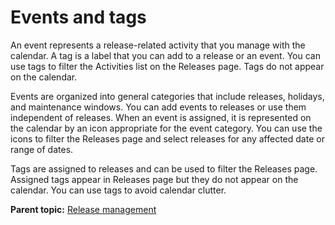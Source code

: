 # Events and tags

An event represents a release-related activity that you manage with the calendar. A tag is a label that you can add to a release or an event. You can use tags to filter the Activities list on the Releases page. Tags do not appear on the calendar.

Events are organized into general categories that include releases, holidays, and maintenance windows. You can add events to releases or use them independent of releases. When an event is assigned, it is represented on the calendar by an icon appropriate for the event category. You can use the icons to filter the Releases page and select releases for any affected date or range of dates.

Tags are assigned to releases and can be used to filter the Releases page. Assigned tags appear in Releases page but they do not appear on the calendar. You can use tags to avoid calendar clutter.

**Parent topic:** [Release management](../../com.crelease.doc/topics/c_node_releases.md)

